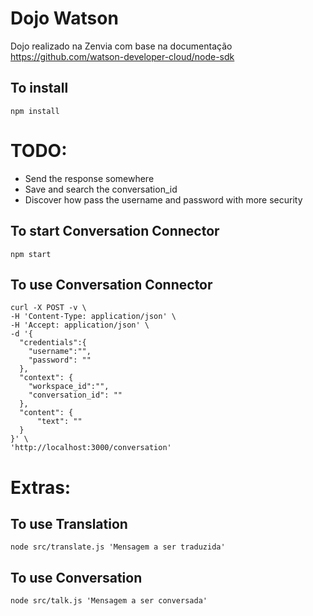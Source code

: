 # Dojo Watson

Dojo realizado na Zenvia com base na documentação https://github.com/watson-developer-cloud/node-sdk

## To install

`npm install`

# TODO:

- Send the response somewhere
- Save and search the conversation_id
- Discover how pass the username and password with more security

## To start Conversation Connector

`npm start`

## To use Conversation Connector

```
curl -X POST -v \
-H 'Content-Type: application/json' \
-H 'Accept: application/json' \
-d '{
  "credentials":{
    "username":"",
    "password": ""
  },
  "context": {
    "workspace_id":"",
    "conversation_id": ""
  },
  "content": {
      "text": ""
  }
}' \
'http://localhost:3000/conversation'
```

# Extras:

## To use Translation

`node src/translate.js 'Mensagem a ser traduzida'`

## To use Conversation

`node src/talk.js 'Mensagem a ser conversada'`